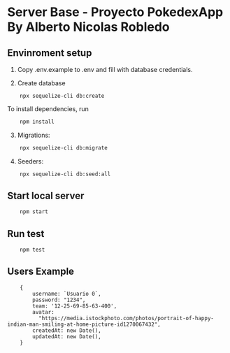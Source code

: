 # Server Base - Proyecto PokedexApp By Alberto Nicolas Robledo


## Envinroment setup


1) Copy .env.example to .env and fill with database credentials.

2) Create database 
``` mysql
    npx sequelize-cli db:create
```

To install dependencies, run
``` bash
    npm install
```

3) Migrations:
``` bash
    npx sequelize-cli db:migrate
```

4) Seeders:
``` bash
    npx sequelize-cli db:seed:all
```

## Start local server

``` bash
    npm start
```

## Run test
``` bash
    npm test
```

## Users Example
```
    {
        username: `Usuario 0`,       
        password: "1234",
        team: '12-25-69-85-63-400',
        avatar:
          "https://media.istockphoto.com/photos/portrait-of-happy-indian-man-smiling-at-home-picture-id1270067432",
        createdAt: new Date(),
        updatedAt: new Date(),
    }
```